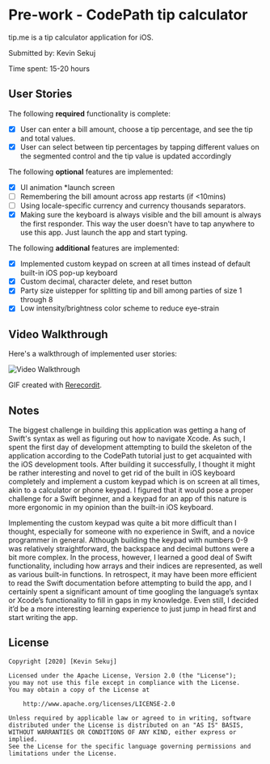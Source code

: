 # Pre-work - CodePath tip calculator

tip.me is a tip calculator application for iOS.

Submitted by: Kevin Sekuj

Time spent: 15-20 hours

## User Stories

The following **required** functionality is complete:

* [x] User can enter a bill amount, choose a tip percentage, and see the tip and total values.
* [x] User can select between tip percentages by tapping different values on the segmented control and the tip value is updated accordingly

The following **optional** features are implemented:

* [x] UI animation *launch screen
* [ ] Remembering the bill amount across app restarts (if <10mins)
* [ ] Using locale-specific currency and currency thousands separators.
* [x] Making sure the keyboard is always visible and the bill amount is always the first responder. This way the user doesn't have to tap anywhere to use this app. Just launch the app and start typing.

The following **additional** features are implemented:

- [x] Implemented custom keypad on screen at all times instead of default built-in iOS pop-up keyboard 
- [x] Custom decimal, character delete, and reset button
- [x] Party size uistepper for splitting tip and bill among parties of size 1 through 8
- [x] Low intensity/brightness color scheme to reduce eye-strain

## Video Walkthrough

Here's a walkthrough of implemented user stories:

<img src='https://i.imgur.com/03J4F1X.gif' title='Video Walkthrough' width='' alt='Video Walkthrough' />

GIF created with [Rerecordit](https://recordit.co/).

## Notes

  The biggest challenge in building this application was getting a hang of Swift's syntax as well as figuring out how to navigate Xcode. As such, I spent the first day of development attempting to build the skeleton of the application according to the CodePath tutorial just  to get acquainted with the iOS development tools. After building it successfully, I thought it might be rather interesting and novel to get rid of the built in iOS keyboard completely and implement a custom keypad which is on screen at all times, akin to a calculator or phone keypad. I figured that it would pose a proper challenge for a Swift beginner, and a keypad for an app of this nature is more ergonomic in my opinion than the built-in iOS keyboard.
	
  Implementing the custom keypad was quite a bit more difficult than I thought, especially for someone with no experience in Swift, and a novice programmer in general. Although building the keypad with numbers 0-9 was relatively straightforward, the backspace and decimal buttons were a bit more complex. In the process, however, I learned a good deal of Swift functionality, including how arrays and their indices are represented, as well as various built-in functions. In retrospect, it may have been more efficient to read the Swift documentation before attempting to build the app, and I certainly spent a significant amount of time googling the language’s syntax or Xcode’s functionality to fill in gaps in my knowledge. Even still, I decided it’d be a more interesting learning experience to just jump in head first and start writing the app.


## License

    Copyright [2020] [Kevin Sekuj]

    Licensed under the Apache License, Version 2.0 (the "License");
    you may not use this file except in compliance with the License.
    You may obtain a copy of the License at

        http://www.apache.org/licenses/LICENSE-2.0

    Unless required by applicable law or agreed to in writing, software
    distributed under the License is distributed on an "AS IS" BASIS,
    WITHOUT WARRANTIES OR CONDITIONS OF ANY KIND, either express or implied.
    See the License for the specific language governing permissions and
    limitations under the License.
